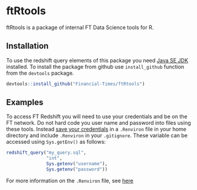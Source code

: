 
<!-- README.md is generated from README.Rmd. Please edit that file -->

# ftRtools

ftRtools is a package of internal FT Data Science tools for R.

## Installation

To use the redshift query elements of this package you need [Java SE
JDK](http://www.oracle.com/technetwork/java/javase/downloads/jdk8-downloads-2133151.html)
installed. To install the package from github use `install_github`
function from the `devtools` package.

``` r
devtools::install_github("Financial-Times/ftRtools")
```

## Examples

To access FT Redshift you will need to use your credentials and be on
the FT network. Do not hard code you user name and password into files
using these tools. Instead [save your
credentials](http://blog.revolutionanalytics.com/2015/11/how-to-store-and-use-authentication-details-with-r.html)
in a `.Renviron` file in your home directory and include `.Renviron` in
your `.gitignore`. These variable can be accessed using `Sys.getEnv()`
as follows:

``` r
redshift_query("my_query.sql",
               "int",
               Sys.getenv("username"),
               Sys.getenv("password"))
```

For more information on the `.Renviron` file, see
[here](http://www.oracle.com/technetwork/java/javase/downloads/jdk8-downloads-2133151.html)
